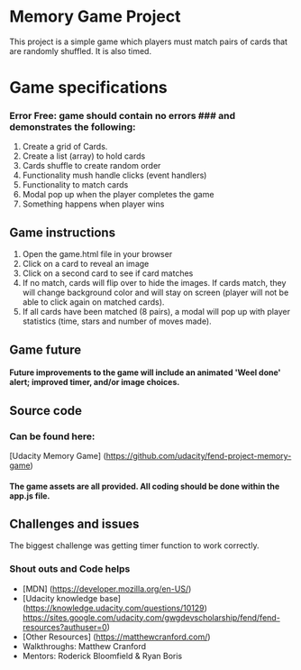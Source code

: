 # Memory Game Project
This project is a simple game which players must match pairs of cards that are randomly shuffled.  It is also timed.

# Game specifications
### Error Free: game should contain no errors ### and demonstrates the following:
1.  Create a grid of Cards.
1.  Create a list (array) to hold cards
1.  Cards shuffle to create random order
1.  Functionality mush handle clicks (event handlers)
1.  Functionality to match cards
1.  Modal pop up when the player completes the game
1.  Something happens when player wins

## Game instructions
1. Open the game.html file in your browser
1. Click on a card to reveal an image
1. Click on a second card to see if card matches 
1. If no match, cards will flip over to hide the images. If cards match, they will change background color and will stay on screen (player will not be able to click again on matched cards).
1. If all cards have been matched (8 pairs), a modal will pop up with player statistics (time, stars and number of moves made).

## Game future
#### Future improvements to the game will include an animated 'Weel done' alert; improved timer, and/or image choices.

## Source code
### Can be found here:
[Udacity Memory Game] (https://github.com/udacity/fend-project-memory-game)

#### The game assets are all provided.  All coding should be done within the app.js file.

## Challenges and issues
The biggest challenge was getting timer function to work correctly.

### Shout outs and Code helps
* [MDN] (https://developer.mozilla.org/en-US/)
* [Udacity knowledge base]
(https://knowledge.udacity.com/questions/10129)
https://sites.google.com/udacity.com/gwgdevscholarship/fend/fend-resources?authuser=0)
* [Other Resources] (https://matthewcranford.com/)
* Walkthroughs: Matthew Cranford
* Mentors: Roderick Bloomfield & Ryan Boris
